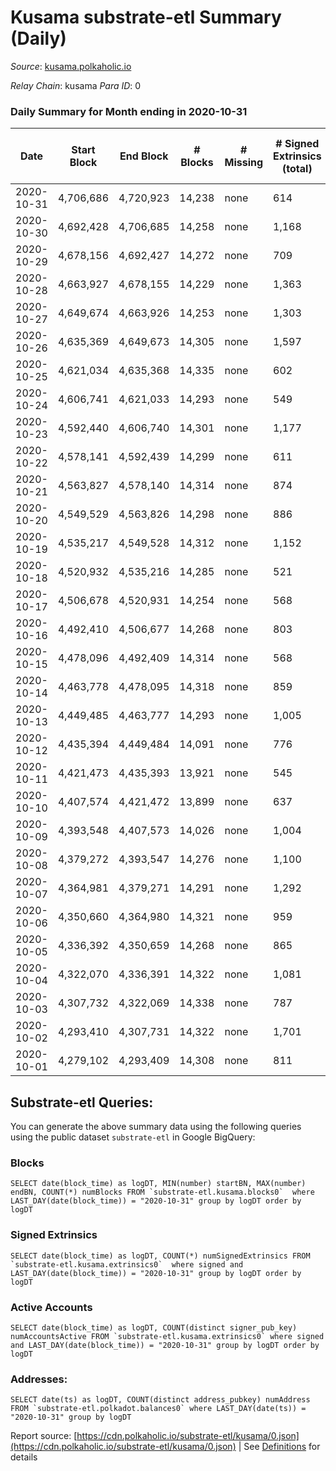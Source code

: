 # Kusama substrate-etl Summary (Daily)

_Source_: [kusama.polkaholic.io](https://kusama.polkaholic.io)

*Relay Chain*: kusama
*Para ID*: 0



### Daily Summary for Month ending in 2020-10-31


| Date | Start Block | End Block | # Blocks | # Missing | # Signed Extrinsics (total) | # Active Accounts | # Addresses with Balances | # Events | # Transfers | # XCM Transfers In | # XCM Transfers Out |
| ---- | ----------- | --------- | -------- | --------- | --------------------------- | ----------------- | ------------------------- | -------- | ----------- | ------------------ | ------------------- |
| 2020-10-31 | 4,706,686 | 4,720,923 | 14,238 | none  | 614 | 282 | 23,415 | 54,585 | 236 ($7,746,096.44) |   |   |
| 2020-10-30 | 4,692,428 | 4,706,685 | 14,258 | none  | 1,168 | 556 |  | 62,524 | 489 ($360,870,247.27) |   |   |
| 2020-10-29 | 4,678,156 | 4,692,427 | 14,272 | none  | 709 | 341 |  | 54,690 | 281 ($11,737,803.94) |   |   |
| 2020-10-28 | 4,663,927 | 4,678,155 | 14,229 | none  | 1,363 | 590 |  | 72,881 | 473 ($21,369,677.47) |   |   |
| 2020-10-27 | 4,649,674 | 4,663,926 | 14,253 | none  | 1,303 | 496 |  | 58,056 | 790 ($69,153,859.79) |   |   |
| 2020-10-26 | 4,635,369 | 4,649,673 | 14,305 | none  | 1,597 | 531 |  | 68,949 | 1,115 ($82,394,749.52) |   |   |
| 2020-10-25 | 4,621,034 | 4,635,368 | 14,335 | none  | 602 | 259 |  | 56,462 | 244 ($21,212,759.91) |   |   |
| 2020-10-24 | 4,606,741 | 4,621,033 | 14,293 | none  | 549 | 266 |  | 53,183 | 247 ($9,006,366.97) |   |   |
| 2020-10-23 | 4,592,440 | 4,606,740 | 14,301 | none  | 1,177 | 558 |  | 66,298 | 506 ($169,774,108.82) |   |   |
| 2020-10-22 | 4,578,141 | 4,592,439 | 14,299 | none  | 611 | 276 |  | 55,136 | 230 ($30,569,711.96) |   |   |
| 2020-10-21 | 4,563,827 | 4,578,140 | 14,314 | none  | 874 | 337 |  | 59,544 | 377 ($22,672,799.34) |   |   |
| 2020-10-20 | 4,549,529 | 4,563,826 | 14,298 | none  | 886 | 325 |  | 59,470 | 392 ($25,911,640.40) |   |   |
| 2020-10-19 | 4,535,217 | 4,549,528 | 14,312 | none  | 1,152 | 337 |  | 72,290 | 271 ($9,358,481.49) |   |   |
| 2020-10-18 | 4,520,932 | 4,535,216 | 14,285 | none  | 521 | 254 |  | 53,375 | 193 ($6,064,817.60) |   |   |
| 2020-10-17 | 4,506,678 | 4,520,931 | 14,254 | none  | 568 | 297 |  | 53,892 | 161 ($17,904,514.81) |   |   |
| 2020-10-16 | 4,492,410 | 4,506,677 | 14,268 | none  | 803 | 337 |  | 57,107 | 396 ($29,402,337.71) |   |   |
| 2020-10-15 | 4,478,096 | 4,492,409 | 14,314 | none  | 568 | 251 |  | 54,990 | 179 ($6,023,295.43) |   |   |
| 2020-10-14 | 4,463,778 | 4,478,095 | 14,318 | none  | 859 | 407 |  | 62,290 | 312 ($11,789,939.42) |   |   |
| 2020-10-13 | 4,449,485 | 4,463,777 | 14,293 | none  | 1,005 | 456 |  | 67,595 | 325 ($12,568,600.32) |   |   |
| 2020-10-12 | 4,435,394 | 4,449,484 | 14,091 | none  | 776 | 298 |  | 55,475 | 433 ($25,543,500.70) |   |   |
| 2020-10-11 | 4,421,473 | 4,435,393 | 13,921 | none  | 545 | 256 |  | 51,703 | 238 ($5,906,520.23) |   |   |
| 2020-10-10 | 4,407,574 | 4,421,472 | 13,899 | none  | 637 | 276 |  | 53,718 | 304 ($20,607,196.19) |   |   |
| 2020-10-09 | 4,393,548 | 4,407,573 | 14,026 | none  | 1,004 | 364 |  | 58,133 | 370 ($11,291,487.33) |   |   |
| 2020-10-08 | 4,379,272 | 4,393,547 | 14,276 | none  | 1,100 | 305 |  | 53,632 | 651 ($27,554,621.26) |   |   |
| 2020-10-07 | 4,364,981 | 4,379,271 | 14,291 | none  | 1,292 | 344 |  | 66,111 | 615 ($27,753,870.33) |   |   |
| 2020-10-06 | 4,350,660 | 4,364,980 | 14,321 | none  | 959 | 328 |  | 54,784 | 517 ($19,839,254.46) |   |   |
| 2020-10-05 | 4,336,392 | 4,350,659 | 14,268 | none  | 865 | 286 |  | 56,838 | 402 ($81,517,538.61) |   |   |
| 2020-10-04 | 4,322,070 | 4,336,391 | 14,322 | none  | 1,081 | 265 |  | 69,732 | 324 ($10,662,774.71) |   |   |
| 2020-10-03 | 4,307,732 | 4,322,069 | 14,338 | none  | 787 | 306 |  | 53,727 | 425 ($12,317,173.43) |   |   |
| 2020-10-02 | 4,293,410 | 4,307,731 | 14,322 | none  | 1,701 | 554 |  | 77,590 | 550 ($21,476,096.13) |   |   |
| 2020-10-01 | 4,279,102 | 4,293,409 | 14,308 | none  | 811 | 303 |  | 55,800 | 389 ($25,000,555.73) |   |   |

## Substrate-etl Queries:
You can generate the above summary data using the following queries using the public dataset `substrate-etl` in Google BigQuery:


### Blocks
```
SELECT date(block_time) as logDT, MIN(number) startBN, MAX(number) endBN, COUNT(*) numBlocks FROM `substrate-etl.kusama.blocks0`  where LAST_DAY(date(block_time)) = "2020-10-31" group by logDT order by logDT
```


### Signed Extrinsics
```
SELECT date(block_time) as logDT, COUNT(*) numSignedExtrinsics FROM `substrate-etl.kusama.extrinsics0`  where signed and LAST_DAY(date(block_time)) = "2020-10-31" group by logDT order by logDT
```


### Active Accounts
```
SELECT date(block_time) as logDT, COUNT(distinct signer_pub_key) numAccountsActive FROM `substrate-etl.kusama.extrinsics0` where signed and LAST_DAY(date(block_time)) = "2020-10-31" group by logDT order by logDT
```


### Addresses:
```
SELECT date(ts) as logDT, COUNT(distinct address_pubkey) numAddress FROM `substrate-etl.polkadot.balances0` where LAST_DAY(date(ts)) = "2020-10-31" group by logDT
```



Report source: [https://cdn.polkaholic.io/substrate-etl/kusama/0.json](https://cdn.polkaholic.io/substrate-etl/kusama/0.json) | See [Definitions](/DEFINITIONS.md) for details
